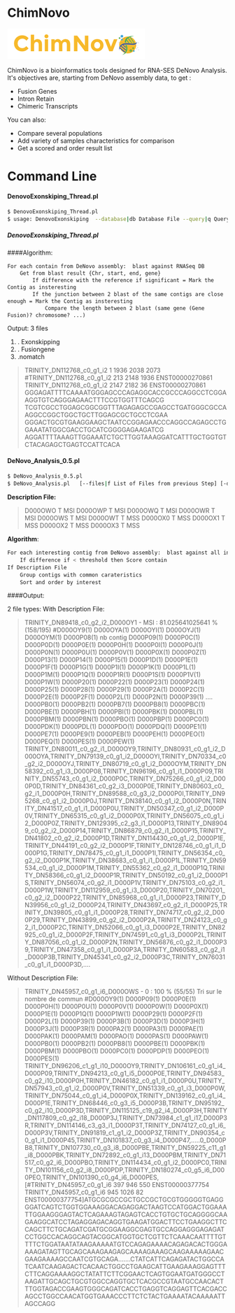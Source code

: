 ChimNovo
===================

[![ChimNovo](https://github.com/FJD-CEPH/ChimNovo/blob/master/ChimNovo_Logo.png?raw=true)](https://github.com/FJD-CEPH/ChimNovo)

ChimNovo is a bioinformatics tools designed for RNA-SES DeNovo Analysis.
It's objectives are, starting from DeNovo assembly data, to get :

  - Fusion Genes
  - Intron Retain
  - Chimeric Transcripts


You can also:
  - Compare several populations
  - Add variety of samples characteristics for comparison
  - Get a scored and order result list


Command Line
===================
#### DenovoExonskiping_Thread.pl

```sh
$ DenovoExonskiping_Thread.pl
$ usage: DenovoExonskiping  --database|db Database File --query|q Query File (DeNovo Assembly) [--out outfile ] [--accession|a Accesion Number File ie: refgen.txt]  [--blast Blast Path] [--cutoff|c:f Cutoff percent of minimum blast size] [--overlappingjunc|o SIZE] [gapjunc|g SIZE] [--mindist|m ]  [--numalign Blast num_alignement] [--blast_perc_identity Blast_perc_identity][--threads|t Nb threads] [--help|-?]
```

#####  **DenovoExonskiping_Thread.pl**
####Algorithm:
```
For each contain from DeNovo assembly:  blast against RNASeq DB
	Get from blast result {Chr, start, end, gene}
		If difference with the reference if significant = Mark the Contig as insteresting
		If the junction between 2 blast of the same contigs are close enough = Mark the Contig as insteresting
			Compare the length between 2 blast (same gene (Gene Fusion)? chromosome? ...)
```

Output:
3 files
 1. . Exonskipping
 2. . Fusiongene
 3. .nomatch

>TRINITY_DN112768_c0_g1_i2 1 1936  2038 2073  #TRINITY_DN112768_c0_g1_i2 213 2148 1936 ENST00000270861 TRINITY_DN112768_c0_g1_i2 2147 2182 36 ENST00000270861
GGGAGATTTTCAAAATGGGAGCCCAGAGGCACCGCCCAGGCCTCGGAAGGTGTCAGGGAGAACTTTCCGTGGTTTCAGCG
TCGTCGCCTGGAGCGGCGGTTTAGAGAGCCGAGCCTGATGGGCGCCAAGGCCGGCTGGCTGCTTGGAGCGCTGCCTCGAA
GGGACTGCGTGAAGGAAGCTAATCCGGAGAACCCAGGCCAGAGCCTGGAAATATGGCGACCTGCATCGGGGAGAAGATCG
AGGATTTTAAAGTTGGAAATCTGCTTGGTAAAGGATCATTTGCTGGTGTCTACAGAGCTGAGTCCATTCACA


#### **DeNovo_Analysis_0.5.pl**


```sh
$ DeNovo_Analysis_0.5.pl
$ DeNovo_Analysis.pl   [--files|f List of Files from previous Step] [-description|d A CSV description file of sample,Example : SAMPLE1	T	BLOOD] [--seuil|s Theshold for interest] [--lenghdiffthreshold|l Lengh diff threshold of Blast result] [--threads|t Nb threads] [--help|-?]
```

**Description File:**
>D000OWO	T	MSI
>D000OWP	T	MSI
>D000OWQ	T	MSI
>D000OWR	T	MSI
>D000OWS	T	MSI
>D000OWT	T	MSS
>D000OX0	T	MSS
>D000OX1	T	MSS
>D000OX2	T	MSS
>D000OX3	T	MSS

**Algorithm**:
```sh
For each interesting contig from DeNovo assembly:  blast against all interesting contig
	If difference if < threshold then Score contain
If Description File
	Group contigs with common carateristics
	Sort and order by interest 
```


####Output:

2 file types:
With Description File:
>TRINITY_DN89418_c0_g2_i2_D000OY1 - MSI : 81.025641025641 % (158/195) 	#D000OY9(1)	D000OYA(1)	D000OYI(1)	D000OYJ(1)	D000OYM(1)	D000P08(1) nb contig	D000P09(1)	D000P0C(1)	D000P0D(1)	D000P0E(1)	D000P0H(1)	D000P0I(1)	D000P0J(1)	D000P0N(1)	D000P0U(1)	D000P0V(1)	D000P0X(1)	D000P0Z(1)	D000P13(1)	D000P14(1)	D000P15(1)	D000P1D(1)	D000P1E(1)	D000P1F(1)	D000P1G(1)	D000P1I(1)	D000P1K(1)	D000P1L(1)	D000P1M(1)	D000P1Q(1)	D000P1R(1)	D000P1S(1)	D000P1V(1)	D000P1W(1)	D000P20(1)	D000P22(1)	D000P23(1)	D000P24(1)	D000P25(1)	D000P28(1)	D000P29(1)	D000P2A(1)	D000P2C(1)	D000P2E(1)	D000P2F(1)	D000P2L(1)	D000P2N(1)	D000P39(1)	....	D000PB0(1)	D000PB2(1)	D000PB7(1)	D000PB8(1)	D000PBC(1)	D000PBE(1)	D000PBH(1)	D000PBI(1)	D000PBK(1)	D000PBL(1)	D000PBM(1)	D000PBN(1)	D000PBO(1)	D000PBP(1)	D000PC0(1)	D000PDK(1)	D000PDL(1)	D000PDO(1)	D000PDQ(1)	D000PE1(1)	D000PE7(1)	D000PE9(1)	D000PEB(1)	D000PEH(1)	D000PEO(1)	D000PEQ(1)	D000PES(1)	D000PEW(1)	TRINITY_DN80011_c0_g2_i1_D000OY9,TRINITY_DN80931_c0_g1_i2_D000OYA,TRINITY_DN79139_c0_g1_i2_D000OYI,TRINITY_DN70334_c0_g2_i2_D000OYJ,TRINITY_DN80719_c0_g1_i2_D000OYM,TRINITY_DN58392_c0_g1_i3_D000P08,TRINITY_DN96196_c0_g1_i1_D000P09,TRINITY_DN55743_c0_g1_i2_D000P0C,TRINITY_DN75266_c0_g1_i2_D000P0D,TRINITY_DN84361_c0_g2_i3_D000P0E,TRINITY_DN80603_c0_g2_i1_D000P0H,TRINITY_DN89588_c0_g3_i2_D000P0I,TRINITY_DN95268_c0_g1_i2_D000P0J,TRINITY_DN38140_c0_g1_i2_D000P0N,TRINITY_DN41517_c0_g1_i1_D000P0U,TRINITY_DN50347_c0_g1_i2_D000P0V,TRINITY_DN65315_c0_g1_i2_D000P0X,TRINITY_DN56075_c0_g1_i2_D000P0Z,TRINITY_DN129395_c2_g3_i1_D000P13,TRINITY_DN89049_c0_g2_i2_D000P14,TRINITY_DN86879_c0_g2_i1_D000P15,TRINITY_DN41802_c0_g2_i2_D000P1D,TRINITY_DN114430_c0_g1_i2_D000P1E,TRINITY_DN44191_c0_g2_i2_D000P1F,TRINITY_DN128746_c0_g1_i1_D000P1G,TRINITY_DN78475_c0_g1_i1_D000P1I,TRINITY_DN56354_c0_g2_i2_D000P1K,TRINITY_DN38683_c0_g1_i1_D000P1L,TRINITY_DN59534_c0_g1_i2_D000P1M,TRINITY_DN55362_c0_g2_i1_D000P1Q,TRINITY_DN58366_c0_g1_i2_D000P1R,TRINITY_DN50192_c0_g1_i2_D000P1S,TRINITY_DN56074_c0_g2_i1_D000P1V,TRINITY_DN75103_c0_g2_i1_D000P1W,TRINITY_DN112959_c0_g1_i3_D000P20,TRINITY_DN70201_c0_g2_i2_D000P22,TRINITY_DN85968_c0_g1_i1_D000P23,TRINITY_DN39956_c0_g1_i2_D000P24,TRINITY_DN43697_c0_g2_i1_D000P25,TRINITY_DN39805_c0_g1_i1_D000P28,TRINITY_DN74717_c0_g2_i2_D000P29,TRINITY_DN43899_c0_g2_i2_D000P2A,TRINITY_DN24123_c0_g2_i1_D000P2C,TRINITY_DN52066_c0_g1_i3_D000P2E,TRINITY_DN82925_c0_g1_i2_D000P2F,TRINITY_DN74591_c0_g1_i3_D000P2L,TRINITY_DN87056_c0_g1_i2_D000P2N,TRINITY_DN56876_c0_g2_i1_D000P39,TRINITY_DN47358_c0_g1_i1_D000P3A,TRINITY_DN60583_c0_g2_i1_D000P3B,TRINITY_DN45341_c0_g2_i2_D000P3C,TRINITY_DN76031_c0_g1_i1_D000P3D,....


Without Description File:

>TRINITY_DN45957_c0_g1_i6_D000OWS - 0 : 100 % (55/55)  Tri sur le nombre de commun	#D000OY9(1)	D000P09(1)	D000P0E(1)	D000P0H(1)	D000P0U(1)	D000P0V(1)	D000P0W(1)	D000P0X(1)	D000P1E(1)	D000P1Q(1)	D000P1W(1)	D000P29(1)	D000P2F(1)	D000P2L(1)	D000P39(1)	D000P3B(1)	D000P3D(1)	D000P3H(1)	D000P3J(1)	D000P3R(1)		D000PA2(1)	D000PA3(1)	D000PAE(1)	D000PAK(1)	D000PAM(1)	D000PAO(1)	D000PAS(1)	D000PAW(1)	D000PB0(1)	D000PB2(1)	D000PB8(1)	D000PBE(1)	D000PBK(1)	D000PBM(1)	D000PBO(1)	D000PC0(1)	D000PDP(1)	D000PEO(1)	D000PES(1)	TRINITY_DN96206_c1_g1_i10_D000OY9,TRINITY_DN106161_c0_g1_i4_D000P09,TRINITY_DN94213_c0_g1_i5_D000P0E,TRINITY_DN94583_c0_g2_i10_D000P0H,TRINITY_DN46182_c0_g1_i1_D000P0U,TRINITY_DN57943_c0_g1_i2_D000P0V,TRINITY_DN51339_c0_g1_i3_D000P0W,TRINITY_DN75044_c0_g1_i4_D000P0X,TRINITY_DN139162_c0_g1_i4_D000P1E,TRINITY_DN68446_c0_g3_i5_D000P3B,TRINITY_DN95192_c0_g2_i10_D000P3D,TRINITY_DN115125_c19_g2_i4_D000P3H,TRINITY_DN117809_c0_g2_i18_D000P3J,TRINITY_DN73984_c1_g1_i17_D000P3R,TRINITY_DN114146_c3_g3_i1_D000P3T,TRINITY_DN74127_c0_g1_i6_D000P3V,TRINITY_DN91819_c1_g1_i2_D000P3Z,TRINITY_DN90354_c0_g1_i1_D000P45,TRINITY_DN101837_c0_g3_i4_D000P47,.....0_D000PB8,TRINITY_DN107730_c0_g3_i8_D000PBE,TRINITY_DN59225_c11_g1_i8_D000PBK,TRINITY_DN72892_c0_g1_i13_D000PBM,TRINITY_DN71517_c0_g2_i6_D000PBO,TRINITY_DN114434_c0_g1_i2_D000PC0,TRINITY_DN101156_c0_g2_i8_D000PDP,TRINITY_DN180274_c0_g5_i6_D000PEO,TRINITY_DN101390_c0_g4_i6_D000PES, [#TRINITY_DN45957_c0_g1_i6 397 946 550 ENST00000377754 TRINITY_DN45957_c0_g1_i6 945 1026 82 ENST00000377754]ATGCGCGCCGCTGCCGCTGCGTGGGGGTGAGGGGATCAGTCTGGTGGAAAGGACAGAGGACTAAGTCCATGGACTGGAAATTGGAAGGGAGTACTCAGAAAGTAGAGTCACCTGTGCTGCAGGGGCAAGAAGGCATCCTAGAGGAGACAGGTGAAGATGGACTTCCTGAAGGCTTCCAGCTTCTGCAGATCGATGCGGAAGGCGAGTGCCAGGAGGGAGAGATCCTGGCCACAGGCAGTACGGCATGGTGCTCGTTCTCAAACAATTTTGTTTTCTGGATAATATAAGAAAAATGTCCAGAGAAAACAGAGACACTGGGAAAAGATAGTTGCAGCAAAGAAGAGCAAAAGAAAGCAAGAAAAAGAACGAAGAAAAGCCAATCGTGCAGA.......CTATCATTCAGAGATACTGGCCATCAATCAAGAGACTCACAACTGGCCTGAAGCATTGAAGAAAGGAGTTTCTTCAGGAAAAGGCTATATTCTTCGGAACTCAGTGGAATGATGGGCCTAAGATTGCAGCTGCGTGGCCAGGTGCTCACGCCGTAATGCCAACACTTTGGTAGACCGAAGTGGGCAGATCACCTGAGGTCAGGAGTTCACGACCAGCCTGGCCAACATGGTGAAACCCTTCTCTACTGAAAATACAAAAATTAGCCAGG
